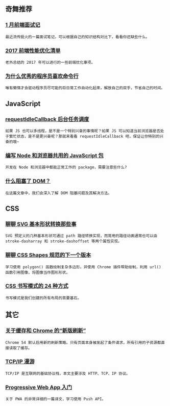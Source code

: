 
## 奇舞推荐

### [1 月前端面试记](https://gold.xitu.io/post/587dab348d6d810058d87a0a)

    最近流传挺火的一篇面试笔记，可以根据自己的知识结构对比下，看看你还缺些什么。

### [2017 前端性能优化清单](https://github.com/Findow-team/Blog/issues/11)

    老外总结的 2017 年可以进行的一些前端优化事项。

### [为什么优秀的程序员喜欢命令行](http://icodeit.org/2017/01/why-top-programmers-hate-gui)

    唯有懒惰才会驱动程序员尽可能的将日常工作自动化起来，解放自己的双手，节省自己的时间。

## JavaScript

### [requestIdleCallback 后台任务调度](http://www.zhangyunling.com/?p=702)

    如果 JS 也可以多线程，是不是一个特别兴奋的事情呢？如果 JS 可以知道当前浏览器是否处于繁忙状态，是不是更兴奋呢？那就来看看 requestIdleCallback 吧，保证让你特别的兴奋的哦~

### [编写 Node 和浏览器共用的 JavaScript 包](http://www.zcfy.cc/article/how-to-write-a-javascript-package-for-both-node-and-the-browser-read-the-tea-leaves-2358.html)

    开发在 Node 和浏览器中都能正常工作的 package，需要注意些什么?

### [什么阻塞了 DOM？](https://gold.xitu.io/post/587f4afb61ff4b00651b3c18)

    在这篇文章中，我们会深入了解 DOM 阻塞问题及其解决方法。

## CSS

### [聊聊 SVG 基本形状转换那些事](https://aotu.io/notes/2017/01/16/base-shapes-to-path/)

    SVG 预定义的几种基本形状可通过 path 路径转换实现，而常用的路径动画通常也可以由 stroke-dasharray 和 stroke-dashoffset 等两个属性实现。

### [聊聊 CSS Shapes 规范的下一个版本](http://www.w3cplus.com/css3/taking-css-shapes-to-the-next-level.html)

    学习使用 polygon() 函数绘制复杂多边形，并使用 Chrome 插件帮助绘制，利用 url() 函数引用图像，将图像当作图形形状。

### [CSS 书写模式的 24 种方式](http://www.zcfy.cc/article/css-writing-modes-9670-24-ways-2321.html)

    书写模式是我们创建的所有布局的首要基石。

## 其它

### [关于缓存和 Chrome 的“新版刷新”](http://www.cnblogs.com/ziyunfei/p/6308652.html)

    Chrome 54 默认启用新的刷新策略。只有页面本身被发起了条件请求，所有引用的子资源都直接读取了缓存。

### [TCP/IP 漫游](http://blog.mrriddler.com/2017/01/13/TCP:IP%E6%BC%AB%E6%B8%B8/)

    TCP/IP 是互联网的基础协议栈，本文主要涉及 HTTP、TCP、IP 协议。

### [Progressive Web App 入门](http://www.zcfy.cc/article/introduction-to-progressive-web-apps-push-notifications-part-3-2272.html)

    关于 PWA 的非常详细的一篇译文，学习使用 Push API。

